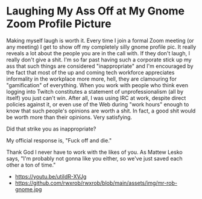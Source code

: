 # Laughing My Ass Off at My Gnome Zoom Profile Picture

Making myself laugh is worth it. Every time I join a formal Zoom meeting
(or any meeting) I get to show off my completely silly gnome profile
pic. It really reveals a lot about the people you are in the call with.
If they don't laugh, I really don't give a shit. I'm so far past having
such a corporate stick up my ass that such things are considered
"inappropriate" and I'm encouraged by the fact that most of the up and
coming tech workforce appreciates informality in the workplace more
more, hell, they are clamouring for "gamification" of everything. When
you work with people who think even logging into Twitch constitutes
a statement of unprofessionalism (all by itself) you just can't win.
After all, I was using IRC at work, despite direct policies against it,
or even use of the Web during "work hours" enough to know that such
people's opinions are worth a shit. In fact, a good shit would be worth
more than their opinions. Very satisfying.

Did that strike you as inappropriate?

My official response is, "Fuck off and die."

Thank God I never have to work with the likes of you. As Mattew Lesko
says, "I'm probably not gonna like you either, so we've just saved each
other a ton of time."

* <https://youtu.be/utiIdR-XVJg>
* <https://github.com/rwxrob/rwxrob/blob/main/assets/img/mr-rob-gnome.jpg>
